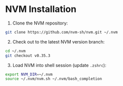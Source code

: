 NVM Installation
================

1. Clone the NVM repository:

```sh
git clone https://github.com/nvm-sh/nvm.git ~/.nvm
```

2. Check out to the latest NVM version branch:

```sh
cd ~/.nvm
git checkout v0.35.3
```

3. Load NVM into shell session (update `.zshrc`):

```sh
export NVM_DIR=~/.nvm
source ~/.nvm/nvm.sh ~/.nvm/bash_completion
```
